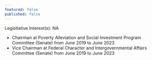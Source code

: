 ```yaml
---
featured: false
published: false
---
```

Legistlative Interest(s): NA

* Chairman at Poverty Alleviation and Social Investment Program Committee (Senate) from June 2019 to June 2023
* Vice Chairman at Federal Character and Intergovernmental Affairs Committee (Senate) from June 2019 to June 2023
